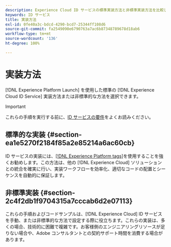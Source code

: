 ```yaml
---
description: Experience Cloud ID サービスの標準実装方法と非標準実装方法を比較してください。
keywords: ID サービス
title: 実装方法
exl-id: 0fe40a3c-bdcd-4290-bcd7-25344ff108d6
source-git-commit: fa2549090e6790763a7ac6b87348789678d18ab6
workflow-type: tm+mt
source-wordcount: '136'
ht-degree: 100%

---
```


# 実装方法

[!DNL Experience Platform Launch] を使用した標準の [!DNL Experience Cloud ID Service] 実装方法または非標準的な方法を選択できます。

>[!IMPORTANT]
>
>これらの手順を実行する前に、[ID サービスの要件](../reference/requirements.md)をよくお読みください。

## 標準的な実装 {#section-ea1e5270f2184f85a2e85214a6ac60cb}

ID サービスの実装には、[[!DNL Experience Platform tags]](https://experienceleague.adobe.com/docs/experience-platform/tags/home.html?lang=ja)を使用することを強くお勧めします。この方法は、他の [!DNL Experience Cloud] ソリューションとの統合を確実に行い、実装ワークフローを効率化、適切なコードの配置とシーケンスを自動的に保証します。

## 非標準実装 {#section-2c4f2db1f9704315a7cccab6d2e07113}

これらの手順およびコードサンプルは、[!DNL Experience Cloud] ID サービスを手動、または非標準的な方法で設定する際に役立ちます。これらの実装は、多くの場合、技術的に困難で複雑です。お客様側のエンジニアリングリソースが足りない場合や、Adobe コンサルタントとの契約サポート時間を消費する場合があります。
